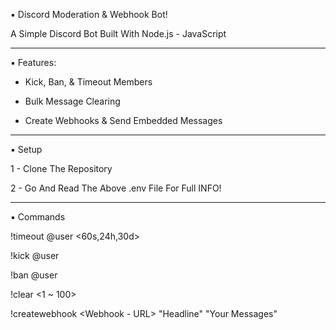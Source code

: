 ▪︎ Discord Moderation & Webhook Bot!

A Simple Discord Bot Built With Node.js - JavaScript

---

▪︎ Features:

- Kick, Ban, & Timeout Members

- Bulk Message Clearing

- Create Webhooks & Send Embedded Messages

---

▪︎ Setup

1 - Clone The Repository

2 - Go And Read The Above .env File For Full INFO!

---

▪︎ Commands

!timeout @user <60s,24h,30d>

!kick @user

!ban @user

!clear <1 ~ 100>

!createwebhook <Webhook - URL> <Color Code> "Headline" "Your Messages"
